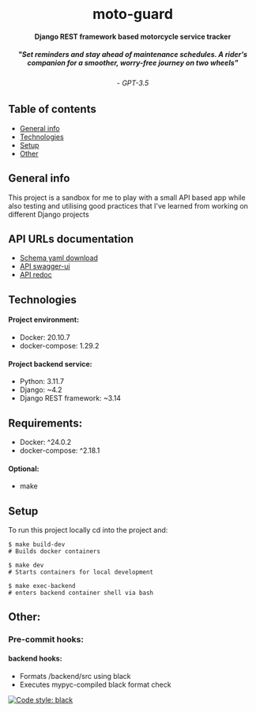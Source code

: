 <h1 align="center">
  <br>
  <br>
  moto-guard
  <br>
</h1>

<h4 align="center">Django REST framework based motorcycle service tracker</h4>
<h5 align="center">"Set reminders and stay ahead of maintenance schedules. A rider's companion for a smoother, worry-free journey on two wheels"</h5>
<h6 align="center"> - GPT-3.5</h6>

## Table of contents
* [General info](#general-info)
* [Technologies](#technologies)
* [Setup](#setup)
* [Other](#other)


## General info
This project is a sandbox for me to play with a small API based app while also testing and utilising good practices 
that I've learned from working on different Django projects

## API URLs documentation
- [Schema yaml download](http://localhost:8001/api/schema/)
- [API swagger-ui](http://localhost:8001/api/schema/swagger-ui/)
- [API redoc](http://localhost:8001/api/schema/redoc/)

## Technologies
#### Project environment:
* Docker: 20.10.7
* docker-compose: 1.29.2

#### Project backend service:
* Python: 3.11.7
* Django: ~4.2
* Django REST framework: ~3.14

## Requirements:
* Docker: ^24.0.2
* docker-compose: ^2.18.1
#### Optional:
* make

## Setup
To run this project locally cd into the project and:

```
$ make build-dev
# Builds docker containers

$ make dev
# Starts containers for local development

$ make exec-backend
# enters backend container shell via bash
```

## Other:

### Pre-commit hooks:
#### backend hooks:
- Formats /backend/src using black
- Executes mypyc-compiled black format check

[![Code style: black](https://img.shields.io/badge/code%20style-black-000000.svg)](https://github.com/psf/black)

